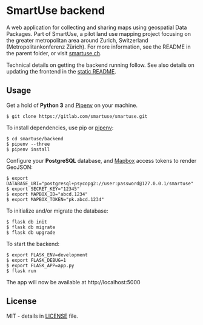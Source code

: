 # SmartUse backend

A web application for collecting and sharing maps using geospatial Data Packages. Part of SmartUse, a pilot land use mapping project focusing on the greater metropolitan area around Zurich, Switzerland (Metropolitankonferenz Zürich). For more information, see the README in the parent folder, or visit [smartuse.ch](https://smartuse.ch).

Technical details on getting the backend running follow. See also details on updating the frontend in the [static README](../static/README.md).

## Usage

Get a hold of **Python 3** and [Pipenv](https://github.com/pypa/pipenv) on your machine.

    $ git clone https://gitlab.com/smartuse/smartuse.git

To install dependencies, use pip or [pipenv](https://github.com/pypa/pipenv):

    $ cd smartuse/backend
    $ pipenv --three
    $ pipenv install

Configure your **PostgreSQL** database, and [Mapbox](https://www.mapbox.com/help/how-access-tokens-work/) access tokens to render GeoJSON:

    $ export DATABASE_URI="postgresql+psycopg2://user:password@127.0.0.1/smartuse"
    $ export SECRET_KEY="12345"
    $ export MAPBOX_ID="abcd.1234"
    $ export MAPBOX_TOKEN="pk.abcd.1234"

To initialize and/or migrate the database:

    $ flask db init
    $ flask db migrate
    $ flask db upgrade

To start the backend:

    $ export FLASK_ENV=development
    $ export FLASK_DEBUG=1
    $ export FLASK_APP=app.py
    $ flask run

The app will now be available at http://localhost:5000

## License

MIT - details in [LICENSE](../LICENSE) file.
